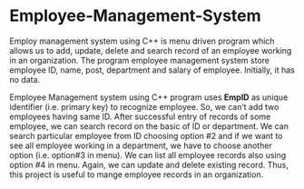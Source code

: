 # Employee-Management-System
Employ management system using C++ is menu driven program which allows us to add, update, delete and search record of an employee working in an organization. The program employee management system store employee ID, name, post, department and salary of employee. Initially, it has no data.

Employee Management system using C++ program uses **EmpID** as unique identifier (i.e. primary key) to recognize employee. So, we can’t add two employees having same ID. After successful entry of records of some employee, we can search record on the basic of ID or department. We can search particular employee from ID choosing option #2 and if we want to see all employee working in a department, we have to choose another option (i.e. option#3 in menu). We can list all employee records also using option #4 in menu. Again, we can update and delete existing record. Thus, this project is useful to mange employee records in an organization.

